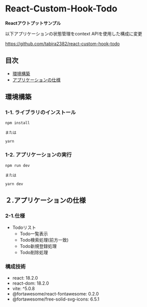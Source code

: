 # React-Custom-Hook-Todo

**Reactアウトプットサンプル**

以下アプリケーションの状態管理をcontext APIを使用した構成に変更

https://github.com/tabira2382/react-custom-hook-todo

## 目次
- [環境構築](#環境構築)
- [アプリケーションの仕様](#アプリケーションの仕様)

## 環境構築

### 1-1. ライブラリのインストール
```
npm install

または

yarn
```
### 1-2. アプリケーションの実行
```
npm run dev

または

yarn dev
```
## ２.アプリケーションの仕様
### 2-1.仕様
- Todoリスト
  - Todo一覧表示
  - Todo検索処理(前方一致)
  - Todo新規登録処理
  - Todo削除処理

### 構成技術
- react: 18.2.0
- react-dom: 18.2.0
- vite: ^5.0.8
- @fortawesome/react-fontawesome: 0.2.0
- @fortawesome/free-solid-svg-icons: 6.5.1


